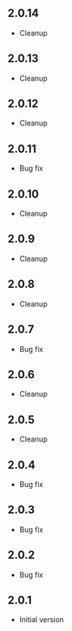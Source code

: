 ## 2.0.14

-   Cleanup

## 2.0.13

-   Cleanup

## 2.0.12

-   Cleanup

## 2.0.11

-   Bug fix

## 2.0.10

-   Cleanup

## 2.0.9

-   Cleanup

## 2.0.8

-   Cleanup

## 2.0.7

-   Bug fix

## 2.0.6

-   Cleanup

## 2.0.5

-   Cleanup

## 2.0.4

-   Bug fix

## 2.0.3

-   Bug fix

## 2.0.2

-   Bug fix

## 2.0.1

-   Initial version
